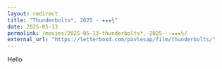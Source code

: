 ```yaml
---
layout: redirect
title: "Thunderbolts*, 2025 - ★★★½"
date: 2025-05-13
permalink: /movies/2025-05-13-thunderbolts*,-2025---★★★½/
external_url: "https://letterboxd.com/pavlesap/film/thunderbolts/"
---
```

Hello

